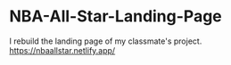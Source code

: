 # NBA-All-Star-Landing-Page

I rebuild the landing page of my classmate's project.
https://nbaallstar.netlify.app/
